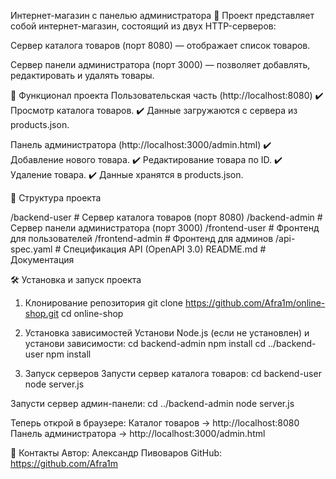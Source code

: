 Интернет-магазин с панелью администратора 🛒
Проект представляет собой интернет-магазин, состоящий из двух HTTP-серверов:

Сервер каталога товаров (порт 8080) — отображает список товаров.

Сервер панели администратора (порт 3000) — позволяет добавлять, редактировать и удалять товары.

🚀 Функционал проекта
Пользовательская часть (http://localhost:8080)
✔️ Просмотр каталога товаров.
✔️ Данные загружаются с сервера из products.json.

Панель администратора (http://localhost:3000/admin.html)
✔️ Добавление нового товара.
✔️ Редактирование товара по ID.
✔️ Удаление товара.
✔️ Данные хранятся в products.json.

📂 Структура проекта

/backend-user      # Сервер каталога товаров (порт 8080)
/backend-admin     # Сервер панели администратора (порт 3000)
/frontend-user     # Фронтенд для пользователей
/frontend-admin    # Фронтенд для админов
/api-spec.yaml     # Спецификация API (OpenAPI 3.0)
README.md          # Документация

🛠️ Установка и запуск проекта
1. Клонирование репозитория
git clone https://github.com/Afra1m/online-shop.git
cd online-shop

2. Установка зависимостей
Установи Node.js (если не установлен) и установи зависимости:
cd backend-admin
npm install
cd ../backend-user
npm install

3. Запуск серверов
Запусти сервер каталога товаров:
cd backend-user
node server.js

Запусти сервер админ-панели:
cd ../backend-admin
node server.js

Теперь открой в браузере:
Каталог товаров → http://localhost:8080
Панель администратора → http://localhost:3000/admin.html

📌 Контакты
Автор:  Александр Пивоваров
GitHub: https://github.com/Afra1m
